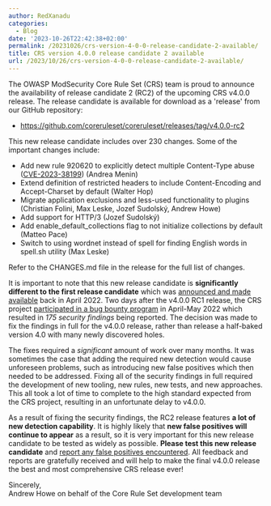 ```yaml
---
author: RedXanadu
categories:
  - Blog
date: '2023-10-26T22:42:38+02:00'
permalink: /20231026/crs-version-4-0-0-release-candidate-2-available/
title: CRS version 4.0.0 release candidate 2 available
url: /2023/10/26/crs-version-4-0-0-release-candidate-2-available/
---
```



The OWASP ModSecurity Core Rule Set (CRS) team is proud to announce the availability of release candidate 2 (RC2) of the upcoming CRS v4.0.0 release. The release candidate is available for download as a 'release' from our GitHub repository:

- <https://github.com/coreruleset/coreruleset/releases/tag/v4.0.0-rc2>

This new release candidate includes over 230 changes. Some of the important changes include:

- Add new rule 920620 to explicitly detect multiple Content-Type abuse ([CVE-2023-38199](https://coreruleset.org/20230717/cve-2023-38199-multiple-content-type-headers/)) (Andrea Menin)
- Extend definition of restricted headers to include Content-Encoding and Accept-Charset by default (Walter Hop)
- Migrate application exclusions and less-used functionality to plugins (Christian Folini, Max Leske, Jozef Sudolský, Andrew Howe)
- Add support for HTTP/3 (Jozef Sudolský)
- Add enable\_default\_collections flag to not initialize collections by default (Matteo Pace)
- Switch to using wordnet instead of spell for finding English words in spell.sh utility (Max Leske)

Refer to the CHANGES.md file in the release for the full list of changes.

It is important to note that this new release candidate is **significantly different to the first release candidate** which was [announced and made available](https://coreruleset.org/20220428/coreruleset-v4-rc1-available/) back in April 2022. Two days after the v4.0.0 RC1 release, the CRS project [participated in a bug bounty program](https://coreruleset.org/20230509/what-we-learnt-from-our-bug-bounty-program-its-not-for-the-faint-of-heart/) in April-May 2022 which resulted in *175 security findings* being reported. The decision was made to fix the findings in full for the v4.0.0 release, rather than release a half-baked version 4.0 with many newly discovered holes.

The fixes required a *significant* amount of work over many months. It was sometimes the case that adding the required new detection would cause unforeseen problems, such as introducing new false positives which then needed to be addressed. Fixing all of the security findings in full required the development of new tooling, new rules, new tests, and new approaches. This all took a lot of time to complete to the high standard expected from the CRS project, resulting in an unfortunate delay to v4.0.0.

As a result of fixing the security findings, the RC2 release features **a lot of new detection capability**. It is highly likely that **new false positives will continue to appear** as a result, so it is very important for this new release candidate to be tested as widely as possible. **Please test this new release candidate** and [report any false positives encountered](https://github.com/coreruleset/coreruleset/issues/new?assignees=&labels=%3Aheavy_plus_sign%3A+False+Positive&projects=&template=01_false-positive.md&title=). All feedback and reports are gratefully received and will help to make the final v4.0.0 release the best and most comprehensive CRS release ever!

Sincerely,  
Andrew Howe on behalf of the Core Rule Set development team
